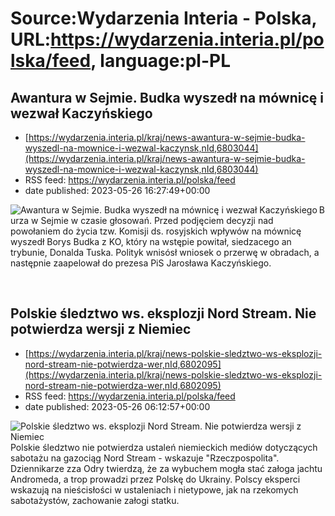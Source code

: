 # Source:Wydarzenia Interia - Polska, URL:https://wydarzenia.interia.pl/polska/feed, language:pl-PL

## Awantura w Sejmie. Budka wyszedł na mównicę i wezwał Kaczyńskiego
 - [https://wydarzenia.interia.pl/kraj/news-awantura-w-sejmie-budka-wyszedl-na-mownice-i-wezwal-kaczynsk,nId,6803044](https://wydarzenia.interia.pl/kraj/news-awantura-w-sejmie-budka-wyszedl-na-mownice-i-wezwal-kaczynsk,nId,6803044)
 - RSS feed: https://wydarzenia.interia.pl/polska/feed
 - date published: 2023-05-26 16:27:49+00:00

<p><a href="https://wydarzenia.interia.pl/kraj/news-awantura-w-sejmie-budka-wyszedl-na-mownice-i-wezwal-kaczynsk,nId,6803044"><img align="left" alt="Awantura w Sejmie. Budka wyszedł na mównicę i wezwał Kaczyńskiego" src="https://i.iplsc.com/awantura-w-sejmie-budka-wyszedl-na-mownice-i-wezwal-kaczynsk/000H7BFMA06TMMBR-C321.jpg" /></a>Burza w Sejmie w czasie głosowań. Przed podjęciem decyzji nad powołaniem do życia tzw. Komisji ds. rosyjskich wpływów na mównicę wyszedł Borys Budka z KO, który na wstępie powitał, siedzacego an trybunie, Donalda Tuska. Polityk wnisósł wniosek o przerwę w obradach, a następnie zaapelował do prezesa PiS Jarosława Kaczyńskiego.</p><br clear="all" />

## Polskie śledztwo ws. eksplozji Nord Stream. Nie potwierdza wersji z Niemiec
 - [https://wydarzenia.interia.pl/kraj/news-polskie-sledztwo-ws-eksplozji-nord-stream-nie-potwierdza-wer,nId,6802095](https://wydarzenia.interia.pl/kraj/news-polskie-sledztwo-ws-eksplozji-nord-stream-nie-potwierdza-wer,nId,6802095)
 - RSS feed: https://wydarzenia.interia.pl/polska/feed
 - date published: 2023-05-26 06:12:57+00:00

<p><a href="https://wydarzenia.interia.pl/kraj/news-polskie-sledztwo-ws-eksplozji-nord-stream-nie-potwierdza-wer,nId,6802095"><img align="left" alt="Polskie śledztwo ws. eksplozji Nord Stream. Nie potwierdza wersji z Niemiec" src="https://i.iplsc.com/polskie-sledztwo-ws-eksplozji-nord-stream-nie-potwierdza-wer/000G67KFHJ9MD24F-C321.jpg" /></a>Polskie śledztwo nie potwierdza ustaleń niemieckich mediów dotyczących sabotażu na gazociąg Nord Stream - wskazuje &quot;Rzeczpospolita&quot;. Dziennikarze zza Odry twierdzą, że za wybuchem mogła stać załoga jachtu Andromeda, a trop prowadzi przez Polskę do Ukrainy. Polscy eksperci wskazują na nieścisłości w ustaleniach i nietypowe, jak na rzekomych sabotażystów, zachowanie załogi statku.</p><br clear="all" />


